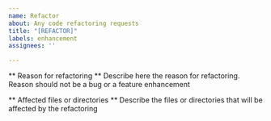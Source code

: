 ```yaml
---
name: Refactor
about: Any code refactoring requests
title: "[REFACTOR]"
labels: enhancement
assignees: ''

---
```


** Reason for refactoring **
Describe here the reason for refactoring. Reason should not be a bug or a feature enhancement

** Affected files or directories **
Describe the files or directories that will be affected by the refactoring
